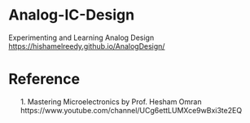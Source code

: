 # Analog-IC-Design
Experimenting and Learning Analog Design https://hishamelreedy.github.io/AnalogDesign/

<h1>Reference</h1>
<ol>
1. Mastering Microelectronics by Prof. Hesham Omran
https://www.youtube.com/channel/UCg6ettLUMXce9wBxi3te2EQ

</ol>

